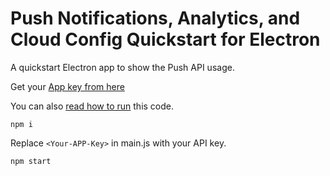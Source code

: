 # Push Notifications, Analytics, and Cloud Config Quickstart for Electron

A quickstart Electron app to show the Push API usage.

Get your [App key from here](https://electrolytic.app/dashboard)

You can also [read how to run](https://medium.com/@moinism/push-notifications-in-electron-apps-e55f070ffbe8) this code.

```
npm i
```

Replace `<Your-APP-Key>` in main.js with your API key.

```
npm start
```

